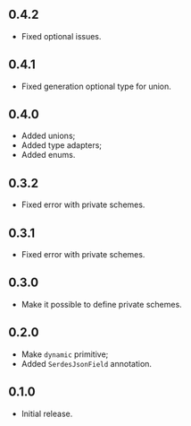 ## 0.4.2

* Fixed optional issues.

## 0.4.1

* Fixed generation optional type for union.

## 0.4.0

* Added unions;
* Added type adapters;
* Added enums.

## 0.3.2

* Fixed error with private schemes.

## 0.3.1

* Fixed error with private schemes.

## 0.3.0

* Make it possible to define private schemes.

## 0.2.0

* Make `dynamic` primitive;
* Added `SerdesJsonField` annotation.

## 0.1.0

* Initial release.
